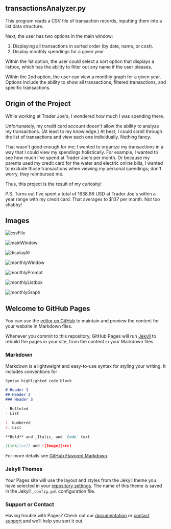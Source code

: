 ## transactionsAnalyzer.py
This program reads a CSV file of transaction records, inputting them into a list data structure.

Next, the user has two options in the main window: 
1. Displaying all transactions in sorted order (by date, name, or cost).
2. Display monthly spendings for a given year

Within the 1st option, the user could select a sort option that displays a listbox, which has the ability to filter out any name if the user pleases.

Within the 2nd option, the user can view a monthly graph for a given year. Options include the ability to show all transactions, filtered transactions, and specific transactions.

## Origin of the Project
While working at Trader Joe's, I wondered how much I was spending there.

Unfortunately, my credit card account doesn't allow the ability to analyze my transactions. (At least to my knowledge.) At best, I could scroll through the list of transactions and view each one individually. Nothing fancy.

That wasn't good enough for me; I wanted to organize my transactions in a way that I could view my spendings holistically.
For example, I wanted to see how much I've spend at Trader Joe's per month. Or because my parents used my credit card for the water and electric online bills, I wanted to exclude those transactions when viewing my personal spendings; don't worry, they reimbursed me.

Thus, this project is the result of my curiosity! 

P.S. Turns out I've spent a total of 1638.86 USD at Trader Joe's within a year range with my credit card. That averages to $137 per month. Not too shabby!

## Images
![csvFile](images/csvFile.png)

![mainWindow](images/mainWindow.png)

![displayAll](images/displayAllTransactionsOptions.png)

![monthlyWindow](images/monthlyWindow.png)

![monthlyPrompt](images/monthlyPromptWindow.png)

![monthlyListbox](images/monthlyListbox.png)

![monthlyGraph](images/monthlyGraphTJ.png)

## Welcome to GitHub Pages

You can use the [editor on GitHub](https://github.com/Jokuyen/transactionsAnalyzer/edit/master/README.md) to maintain and preview the content for your website in Markdown files.

Whenever you commit to this repository, GitHub Pages will run [Jekyll](https://jekyllrb.com/) to rebuild the pages in your site, from the content in your Markdown files.

### Markdown

Markdown is a lightweight and easy-to-use syntax for styling your writing. It includes conventions for

```markdown
Syntax highlighted code block

# Header 1
## Header 2
### Header 3

- Bulleted
- List

1. Numbered
2. List

**Bold** and _Italic_ and `Code` text

[Link](url) and ![Image](src)
```

For more details see [GitHub Flavored Markdown](https://guides.github.com/features/mastering-markdown/).

### Jekyll Themes

Your Pages site will use the layout and styles from the Jekyll theme you have selected in your [repository settings](https://github.com/Jokuyen/transactionsAnalyzer/settings). The name of this theme is saved in the Jekyll `_config.yml` configuration file.

### Support or Contact

Having trouble with Pages? Check out our [documentation](https://help.github.com/categories/github-pages-basics/) or [contact support](https://github.com/contact) and we’ll help you sort it out.
